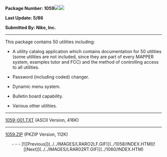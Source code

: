 <x-sas-window top="234" bottom="768" left="36" right="566">



<b>Package Number: 1059</b>![](../../IMAGES/OS2200.JPG)![](../../IMAGES/MAPPER.JPG)


<b>Last Update: 5/86</b>


<b>Submitted By: Nike, Inc.</b>


&#10;
- - -
This package contains 50 utilities including:


   
- A utility catalog application which contains documentation for
       50 utilities (some utilities are not included, since they are part
       of every MAPPER system, examples tutor and FCC) and the method of
       controlling access to all utilities.
    
       
- Password (including coded) changer.
    
       
- Dynamic menu system.
    
       
- Bulletin board capability.
    
       
- Various other utilities.


&#10;
- - -
[1059-001.TXT](1059-001.TXT)
(ASCII Version, 416K)


&#10;
- - -
[1059.ZIP](1059.ZIP)
(PKZIP Version, 112K)

<center>
- - -
[![[Previous]](../../IMAGES/LRARO2LF.GIF)](../1058/INDEX.HTM)[![[Next]](../../IMAGES/LRAR02RT.GIF)](../1060/INDEX.HTM)
</center>


</x-sas-window>